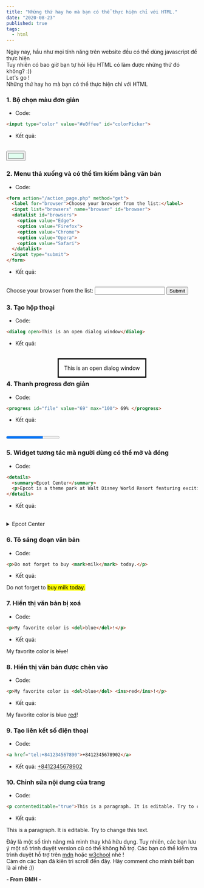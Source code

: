 ```yaml
---
title: "Những thứ hay ho mà bạn có thể thực hiện chỉ với HTML."
date: "2020-08-23"
published: true
tags:
  - html
---
```


Ngày nay, hầu như mọi tính năng trên website đều có thể dùng javascript để thực hiện <br/>
Tuy nhiên có bao giờ bạn tự hỏi liệu HTML có làm được những thứ đó không? :)) <br/>
Let's go ! <br/>
Những thứ hay ho mà bạn có thể thực hiện chỉ với HTML

### 1. Bộ chọn màu đơn giản
- Code:
```html
<input type="color" value="#e0ffee" id="colorPicker">
```
- Kết quả:
<br/>
<input type="color" value="#e0ffee" id="colorPicker">

### 2. Menu thả xuống và có thể tìm kiếm bằng văn bản
- Code:
```html
<form action="/action_page.php" method="get">
  <label for="browser">Choose your browser from the list:</label>
  <input list="browsers" name="browser" id="browser">
  <datalist id="browsers">
    <option value="Edge">
    <option value="Firefox">
    <option value="Chrome">
    <option value="Opera">
    <option value="Safari">
  </datalist>
  <input type="submit">
</form>
```
- Kết quả:
<br/>
<form action="/action_page.php" method="get">
  <label for="browser">Choose your browser from the list:</label>
  <input list="browsers" name="browser" id="browser">
  <datalist id="browsers">
    <option value="Edge">
    <option value="Firefox">
    <option value="Chrome">
    <option value="Opera">
    <option value="Safari">
  </datalist>
  <input type="submit">
</form>

### 3. Tạo hộp thoại

- Code:
```html
<dialog open>This is an open dialog window</dialog>
```
- Kết quả:
<br/>
<dialog open>This is an open dialog window</dialog>
<br/>
<br/>

### 4. Thanh progress đơn giản

- Code:
```html
<progress id="file" value="69" max="100"> 69% </progress>
```
- Kết quả:
<br/>
<progress id="file" value="69" max="100"> 69% </progress>

### 5. Widget tương tác mà người dùng có thể mở và đóng

- Code:
```html
<details>
  <summary>Epcot Center</summary>
  <p>Epcot is a theme park at Walt Disney World Resort featuring exciting attractions, international pavilions, award-winning fireworks and seasonal special events.</p>
</details>
```
- Kết quả:
<br/>
<details>
  <summary>Epcot Center</summary>
  <p>Epcot is a theme park at Walt Disney World Resort featuring exciting attractions, international pavilions, award-winning fireworks and seasonal special events.</p>
</details>

### 6. Tô sáng đoạn văn bản
- Code:
```html
<p>Do not forget to buy <mark>milk</mark> today.</p>
```
- Kết quả:
<p>Do not forget to <mark>buy milk today.</mark></p>

### 7. Hiển thị văn bản bị xoá
- Code:
```html
<p>My favorite color is <del>blue</del>!</p>
```
- Kết quả:
<p>My favorite color is <del>blue</del>!</p>

### 8. Hiển thị văn bản được chèn vào
- Code:
```html
<p>My favorite color is <del>blue</del> <ins>red</ins>!</p>
```
- Kết quả:
<p>My favorite color is <del>blue</del> <ins>red</ins>!</p>

### 9. Tạo liên kết số điện thoại
- Code:
```html
<a href="tel:+841234567890">+8412345678902</a>
```
- Kết quả:
<a href="tel:+841234567890">+8412345678902</a>

### 10. Chỉnh sửa nội dung của trang
- Code:
```html
<p contenteditable="true">This is a paragraph. It is editable. Try to change this text.</p>
```
- Kết quả:
<p contenteditable="true">This is a paragraph. It is editable. Try to change this text.</p>

Đây là một số tính năng mà mình thay khá hữu dụng.
Tuy nhiên, các bạn lưu ý một số trình duyệt version cũ có thể không hỗ trợ.
Các bạn có thể kiểm tra trình duyệt hỗ trợ trên <a href="https://developer.mozilla.org/" target="_blank">mdn</a> hoặc <a href="https://www.w3schools.com/" target="_blank">w3chool</a> nhé ! <br />
Cảm ơn các bạn đã kiên trì scroll đến đây. Hãy comment cho mình biết bạn là ai nhé :))

__- From ĐMH -__
